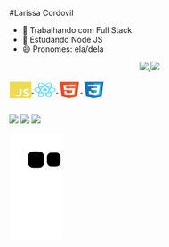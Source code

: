   #Larissa Cordovil 
- 🔭 Trabalhando com Full Stack            
- 🌱  Estudando  Node JS
- 😄 Pronomes: ela/dela         


<div align="center">
  <a href="https://github.com/larissacordovil">
  <img height="180em" src="https://github-readme-stats.vercel.app/api?username=larissacordovil&show_icons=true&theme=dracula&include_all_commits=true&count_private=true"/>
  <img height="180em" src="https://github-readme-stats.vercel.app/api/top-langs/?username=larissacordovil&layout=compact&langs_count=7&theme=dracula"/>
</div>                                                                                       
  <div style="display: inline_block"><br>
  <img align="center" alt="Rafa-Js" height="30" width="40" src="https://raw.githubusercontent.com/devicons/devicon/master/icons/javascript/javascript-plain.svg">
  <img align="center" alt="Rafa-React" height="30" width="40" src="https://raw.githubusercontent.com/devicons/devicon/master/icons/react/react-original.svg">
  <img align="center" alt="Rafa-HTML" height="30" width="40" src="https://raw.githubusercontent.com/devicons/devicon/master/icons/html5/html5-original.svg">
  <img align="center" alt="Rafa-CSS" height="30" width="40" src="https://raw.githubusercontent.com/devicons/devicon/master/icons/css3/css3-original.svg"> 
 
</div>

   ##
 
<div> 
  <a href="https://instagram.com/lari_scordovil" target="_blank"><img src="https://img.shields.io/badge/-Instagram-%23E4405F?style=for-the-badge&logo=instagram&logoColor=white" target="_blank"></a> 
  <a href = "mailto:larissacordovil18@gmail.com"><img src="https://img.shields.io/badge/-Gmail-%23333?style=for-the-badge&logo=gmail&logoColor=white" target="_blank"></a>
  <a href="https://www.linkedin.com/in/larissacordovil/" target="_blank"><img src="https://img.shields.io/badge/-LinkedIn-%230077B5?style=for-the-badge&logo=linkedin&logoColor=white" target="_blank"></a> 
 
   ![Snake animation](https://github.com/larissacordovil/larissacordovil/blob/output/github-contribution-grid-snake.svg)
  
</div>

  
